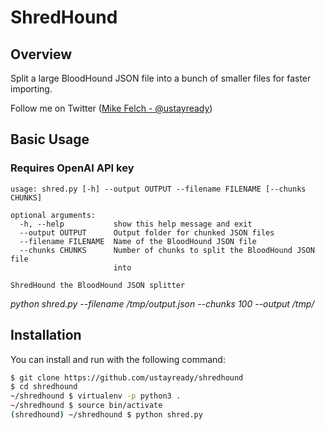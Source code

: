 ShredHound
==================

## Overview ##
Split a large BloodHound JSON file into a bunch of smaller files for faster importing.

Follow me on Twitter ([Mike Felch - @ustayready](https://twitter.com/ustayready)) 

## Basic Usage ##
### Requires OpenAI API key
```
usage: shred.py [-h] --output OUTPUT --filename FILENAME [--chunks CHUNKS]

optional arguments:
  -h, --help           show this help message and exit
  --output OUTPUT      Output folder for chunked JSON files
  --filename FILENAME  Name of the BloodHound JSON file
  --chunks CHUNKS      Number of chunks to split the BloodHound JSON file
                       into
  
ShredHound the BloodHound JSON splitter
```
*python shred.py --filename /tmp/output.json --chunks 100 --output /tmp/*
         
## Installation ##
You can install and run with the following command:

```bash
$ git clone https://github.com/ustayready/shredhound
$ cd shredhound
~/shredhound $ virtualenv -p python3 .
~/shredhound $ source bin/activate
(shredhound) ~/shredhound $ python shred.py
```




